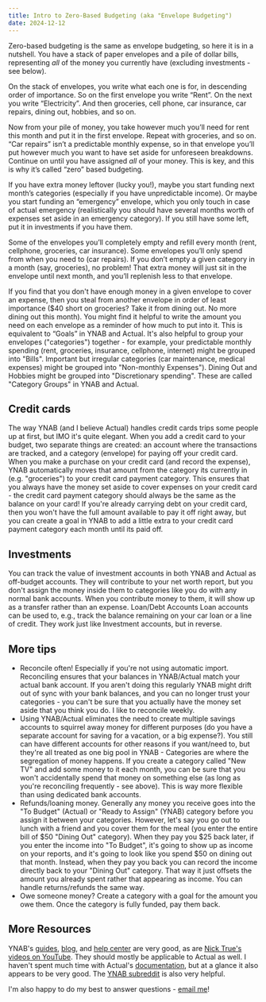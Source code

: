 ```yaml
---
title: Intro to Zero-Based Budgeting (aka "Envelope Budgeting")
date: 2024-12-12
---
```

Zero-based budgeting is the same as envelope budgeting, so here it is in a nutshell. You have a stack of paper envelopes and a pile of dollar bills, representing *all* of the money you currently have (excluding investments - see below).

On the stack of envelopes, you write what each one is for, in descending order of importance. So on the first envelope you write “Rent”. On the next you write “Electricity”. And then groceries, cell phone, car insurance, car repairs, dining out, hobbies, and so on. 

Now from your pile of money, you take however much you’ll need for rent this month and put it in the first envelope. Repeat with groceries, and so on. “Car repairs” isn’t a predictable monthly expense, so in that envelope you’ll put however much you want to have set aside for unforeseen breakdowns. Continue on until you have assigned *all* of your money. This is key, and this is why it’s called “zero” based budgeting. 

If you have extra money leftover (lucky you!), maybe you start funding next month’s categories (especially if you have unpredictable income). Or maybe you start funding an “emergency” envelope, which you only touch in case of actual emergency (realistically you should have several months worth of expenses set aside in an emergency category). If you still have some left, put it in investments if you have them.

Some of the envelopes you’ll completely empty and refill every month (rent, cellphone, groceries, car insurance). Some envelopes you’ll only spend from when you need to (car repairs). If you don’t empty a given category in a month (say, groceries), no problem! That extra money will just sit in the envelope until next month, and you’ll replenish less to that envelope. 

If you find that you don't have enough money in a given envelope to cover an expense, then you steal from another envelope in order of least importance ($40 short on groceries? Take it from dining out. No more dining out this month).
You might find it helpful to write the amount you need on each envelope as a reminder of how much to put into it. This is equivalent to “Goals” in YNAB and Actual. It's also helpful to group your envelopes ("categories") together - for example, your predictable monthly spending (rent, groceries, insurance, cellphone, internet) might be grouped into "Bills". Important but irregular categories (car maintenance, medical expenses) might be grouped into "Non-monthly Expenses"). Dining Out and Hobbies might be grouped into "Discretionary spending". These are called "Category Groups" in YNAB and Actual.

## Credit cards
The way YNAB (and I believe Actual) handles credit cards trips some people up at first, but IMO it's quite elegant. When you add a credit card to your budget, two separate things are created: an account where the transactions are tracked, and a category (envelope) for paying off your credit card. When you make a purchase on your credit card (and record the expense), YNAB automatically moves that amount from the category its currently in (e.g. "groceries") to your credit card payment category. This ensures that you always have the money set aside to cover expenses on your credit card - the credit card payment category should always be the same as the balance on your card!
If you're already carrying debt on your credit card, then you won't have the full amount available to pay it off right away, but you can create a goal in YNAB to add a little extra to your credit card payment category each month until its paid off.

## Investments
You can track the value of investment accounts in both YNAB and Actual as off-budget accounts. They will contribute to your net worth report, but you don't assign the money inside them to categories like you do with any normal bank accounts. When you contribute money to them, it will show up as a transfer rather than an expense.
Loan/Debt Accounts
Loan accounts can be used to, e.g., track the balance remaining on your car loan or a line of credit. They work just like Investment accounts, but in reverse.

## More tips
- Reconcile often! Especially if you're not using automatic import. Reconciling ensures that your balances in YNAB/Actual match your actual bank account. If you aren't doing this regularly YNAB might drift out of sync with your bank balances, and you can no longer trust your categories - you can't be sure that you actually have the money set aside that you think you do. I like to reconcile weekly.
- Using YNAB/Actual eliminates the need to create multiple savings accounts to squirrel away money for different purposes (do you have a separate account for saving for a vacation, or a big expense?). You still can have different accounts for other reasons if you want/need to, but they're all treated as one big pool in YNAB - Categories are where the segregation of money happens. If you create a category called "New TV" and add some money to it each month, you can be sure that you won't accidentally spend that money on something else (as long as you're reconciling frequently - see above). This is way more flexible than using dedicated bank accounts.
- Refunds/loaning money. Generally any money you receive goes into the "To Budget" (Actual) or "Ready to Assign" (YNAB) category before you assign it between your categories. However, let's say you go out to lunch with a friend and you cover them for the meal (you enter the entire bill of $50 "Dining Out" category). When they pay you $25 back later, if you enter the income into "To Budget", it's going to show up as income on your reports, and it's going to look like you spend $50 on dining out that month. Instead, when they pay you back you can record the income directly back to your "Dining Out" category. That way it just offsets the amount you already spent rather that appearing as income. You can handle returns/refunds the same way.
- Owe someone money? Create a category with a goal for the amount you owe them. Once the category is fully funded, pay them back.

## More Resources
YNAB's [guides](https://www.ynab.com/guides), [blog](https://www.ynab.com/blog), and [help center](https://www.ynab.com/help-center) are very good, as are [Nick True's videos on YouTube](https://www.youtube.com/@mappedoutmoney). They should mostly be applicable to Actual as well. I haven't spent much time with Actual's [documentation](https://actualbudget.com/docs/), but at a glance it also appears to be very good. The [YNAB subreddit](reddit.com/r/ynab) is also very helpful.

I'm also happy to do my best to answer questions - [email me](jg@justus.ws)!
